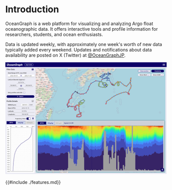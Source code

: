 # Introduction

OceanGraph is a web platform for visualizing and analyzing Argo float oceanographic data. It offers interactive tools and profile information for researchers, students, and ocean enthusiasts.

Data is updated weekly, with approximately one week's worth of new data typically added every weekend. Updates and notifications about data availability are posted on X (Twitter) at [@OceanGraphJP](https://x.com/OceanGraphJP).

![OceanGraph Example1](../imgs/clustering.png)

{{#include ./features.md}}
